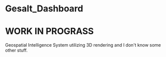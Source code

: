 # Gesalt_Dashboard

# WORK IN PROGRASS


Geospatial Intelligence System utilizing 3D rendering and I don't know some other stuff. 


